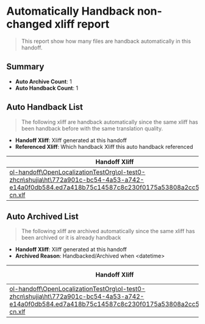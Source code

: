 # Automatically Handback non-changed xliff report
> This report show how many files are handback automatically in this handoff.

## Summary
* **Auto Archive Count**: 1
* **Auto Handback Count**: 1

## Auto Handback List
> The following xliff are handback automatically since the same xliff has been handback before with the same translation quality.

* **Handoff Xliff**: Xliff generated at this handoff
* **Referenced Xliff**: Which handback Xliff this auto handback referenced

| Handoff Xliff | Referenced Xliff | 
| --- | --- | 
| [ol-handoff\OpenLocalizationTestOrg\ol-test0-zhcn\shujia\ht\772a901c-bc54-4a53-a742-e14a0f0db584.ed7a418b75c14587c8c230f0175a53808a2cc597.zh-cn.xlf](https://github.com/OpenLocalizationTestOrg/ol-test0-handoff/blob/b06aaf29ad8cd746a39b202cb632b309efac4a7f/ol-handoff/OpenLocalizationTestOrg/ol-test0-zhcn/shujia/ht/772a901c-bc54-4a53-a742-e14a0f0db584.ed7a418b75c14587c8c230f0175a53808a2cc597.zh-cn.xlf) | [ol-handback\OpenLocalizationTestOrg\ol-test0-zhcn\shujia\ht\772a901c-bc54-4a53-a742-e14a0f0db584.ed7a418b75c14587c8c230f0175a53808a2cc597.zh-cn.xlf](https://github.com/OpenLocalizationTestOrg/ol-test0-handback/blob/b2f360110d60d061747e9a3e545dd647b2df2a99/ol-handback/OpenLocalizationTestOrg/ol-test0-zhcn/shujia/ht/772a901c-bc54-4a53-a742-e14a0f0db584.ed7a418b75c14587c8c230f0175a53808a2cc597.zh-cn.xlf) | 

## Auto Archived List
> The following xliff are archived automatically since the same xliff has been archived or it is already handback

* **Handoff Xliff**: Xliff generated at this handoff
* **Archived Reason**: Handbacked/Archived when &lt;datetime&gt;

| Handoff Xliff | Archived Reason | 
| --- | --- | 
| [ol-handoff\OpenLocalizationTestOrg\ol-test0-zhcn\shujia\ht\772a901c-bc54-4a53-a742-e14a0f0db584.ed7a418b75c14587c8c230f0175a53808a2cc597.zh-cn.xlf](https://github.com/OpenLocalizationTestOrg/ol-test0-handoff/blob/b06aaf29ad8cd746a39b202cb632b309efac4a7f/ol-handoff/OpenLocalizationTestOrg/ol-test0-zhcn/shujia/ht/772a901c-bc54-4a53-a742-e14a0f0db584.ed7a418b75c14587c8c230f0175a53808a2cc597.zh-cn.xlf) | Handbacked | 

